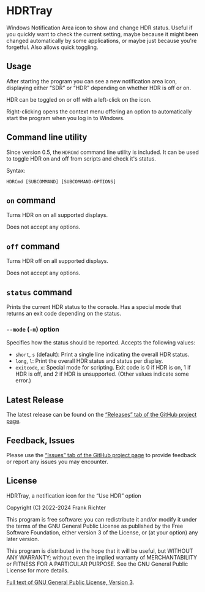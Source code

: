 HDRTray
=======
Windows Notification Area icon to show and change HDR status.
Useful if you quickly want to check the current setting, maybe because it might been changed automatically by some applications, or maybe just because you're forgetful.
Also allows quick toggling.

Usage
-----
After starting the program you can see a new notification area icon, displaying
either “SDR” or “HDR” depending on whether HDR is off or on.

HDR can be toggled on or off with a left-click on the icon.

Right-clicking opens the context menu offering an option to automatically start
the program when you log in to Windows.

Command line utility
--------------------
Since version 0.5, the `HDRCmd` command line utility is included. It can be used to toggle HDR on and off from scripts and check it's status.

Syntax:

    HDRCmd [SUBCOMMAND] [SUBCOMMAND-OPTIONS]

## `on` command
Turns HDR on on all supported displays.

Does not accept any options.

## `off` command
Turns HDR off on all supported displays.

Does not accept any options.

## `status` command
Prints the current HDR status to the console. Has a special mode that returns an exit code depending on the status.

### `--mode` (`-m`) option
Specifies how the status should be reported. Accepts the following values:

* `short`, `s` (default): Print a single line indicating the overall HDR status.
* `long`, `l`: Print the overall HDR status and status per display.
* `exitcode`, `x`: Special mode for scripting. Exit code is 0 if HDR is on, 1 if HDR is off, and 2 if HDR is unsupported. (Other values indicate some error.)

Latest Release
--------------
The latest release can be found on the [“Releases” tab of the GitHub project page](https://github.com/res2k/HDRTray/releases).

Feedback, Issues
----------------
Please use the [“Issues” tab of the GitHub project page](https://github.com/res2k/HDRTray/issues) to provide feedback or report any issues you may encounter.

License
-------
HDRTray, a notification icon for the “Use HDR” option

Copyright (C) 2022-2024 Frank Richter

This program is free software: you can redistribute it and/or modify
it under the terms of the GNU General Public License as published by
the Free Software Foundation, either version 3 of the License, or
(at your option) any later version.

This program is distributed in the hope that it will be useful,
but WITHOUT ANY WARRANTY; without even the implied warranty of
MERCHANTABILITY or FITNESS FOR A PARTICULAR PURPOSE.  See the
GNU General Public License for more details.

[Full text of GNU General Public License, Version 3](LICENSE.md).
